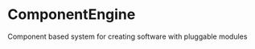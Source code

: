 ComponentEngine
===============

Component based system for creating software with pluggable modules